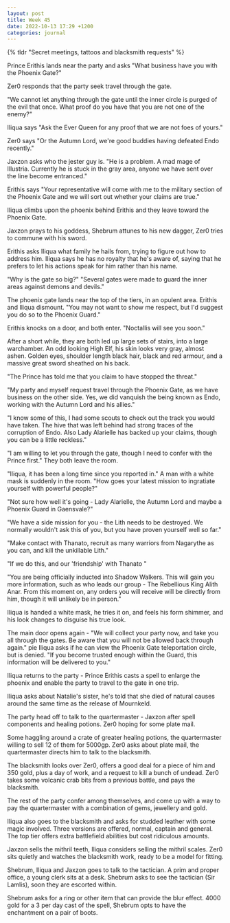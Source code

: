 ```yaml
---
layout: post
title: Week 45
date: 2022-10-13 17:29 +1200
categories: journal
---
```

{% tldr "Secret meetings, tattoos and blacksmith requests" %}

Prince Erithis lands near the party and asks "What business have you with the Phoenix Gate?"

Zer0 responds that the party seek travel through the gate.

"We cannot let anything through the gate until the inner circle is purged of the evil that once. What proof do you have that you are not one of the enemy?"

Iliqua says "Ask the Ever Queen for any proof that we are not foes of yours."

Zer0 says "Or the Autumn Lord, we're good buddies having defeated Endo recently."

Jaxzon asks who the jester guy is. "He is a problem. A mad mage of Illustria. Currently he is stuck in the gray area, anyone we have sent over the line become entranced."

Erithis says "Your representative will come with me to the military section of the Phoenix Gate and we will sort out whether your claims are true."

Iliqua climbs upon the phoenix behind Erithis and they leave toward the Phoenix Gate.

Jaxzon prays to his goddess, Shebrum attunes to his new dagger, Zer0 tries to commune with his sword.

Erithis asks Iliqua what family he hails from, trying to figure out how to address him. Iliqua says he has no royalty that he's aware of, saying that he prefers to let his actions speak for him rather than his name.

"Why is the gate so big?" "Several gates were made to guard the inner areas against demons and devils."

The phoenix gate lands near the top of the tiers, in an opulent area. Erithis and Iliqua dismount. "You may not want to show me respect, but I'd suggest you do so to the Phoenix Guard."

Erithis knocks on a door, and both enter. "Noctallis will see you soon."

After a short while, they are both led up large sets of stairs, into a large warchamber. An odd looking High Elf, his skin looks very gray, almost ashen. Golden eyes, shoulder length black hair, black and red armour, and a massive great sword sheathed on his back.

"The Prince has told me that you claim to have stopped the threat."

"My party and myself request travel through the Phoenix Gate, as we have business on the other side. Yes, we did vanquish the being known as Endo, working with the Autumn Lord and his allies."

"I know some of this, I had some scouts to check out the track you would have taken. The hive that was left behind had strong traces of the corruption of Endo. Also Lady Alarielle has backed up your claims, though you can be a little reckless."

"I am willing to let you through the gate, though I need to confer with the Prince first." They both leave the room.

"Iliqua, it has been a long time since you reported in." A man with a white mask is suddenly in the room. "How goes your latest mission to ingratiate yourself with powerful people?"

"Not sure how well it's going - Lady Alarielle, the Autumn Lord and maybe a Phoenix Guard in Gaensvale?"

"We have a side mission for you - the Lith needs to be destroyed. We normally wouldn't ask this of you, but you have proven yourself well so far."

"Make contact with Thanato, recruit as many warriors from Nagarythe as you can, and kill the unkillable Lith."

"If we do this, and our 'friendship' with Thanato "

"You are being officially inducted into Shadow Walkers. This will gain you more information, such as who leads our group - The Rebellious King Alith Anar. From this moment on, any orders you will receive will be directly from him, though it will unlikely be in person."

Iliqua is handed a white mask, he tries it on, and feels his form shimmer, and his look changes to disguise his true look.

The main door opens again - "We will collect your party now, and take you all through the gates. Be aware that you will not be allowed back through again."
pie
Iliqua asks if he can view the Phoenix Gate teleportation circle, but is denied. "If you become trusted enough within the Guard, this information will be delivered to you."

Iliqua returns to the party - Prince Erithis casts a spell to enlarge the phoenix and enable the party to travel to the gate in one trip.

Iliqua asks about Natalie's sister, he's told that she died of natural causes around the same time as the release of Mournkeld.

The party head off to talk to the quartermaster - Jaxzon after spell components and healing potions. Zer0 hoping for some plate mail.

Some haggling around a crate of greater healing potions, the quartermaster willing to sell 12 of them for 5000gp. Zer0 asks about plate mail, the quartermaster directs him to talk to the blacksmith.

The blacksmith looks over Zer0, offers a good deal for a piece of him and 350 gold, plus a day of work, and a request to kill a bunch of undead. Zer0 takes some volcanic crab bits from a previous battle, and pays the blacksmith.

The rest of the party confer among themselves, and come up with a way to pay the quartermaster with a combination of gems, jewellery and gold.

Iliqua also goes to the blacksmith and asks for studded leather with some magic involved. Three versions are offered, normal, captain and general. The top tier offers extra battlefield abilities but cost ridiculous amounts.

Jaxzon sells the mithril teeth, Iliqua considers selling the mithril scales. Zer0 sits quietly and watches the blacksmith work, ready to be a model for fitting.

Shebrum, Iliqua and Jaxzon goes to talk to the tactician. A prim and proper office, a young clerk sits at a desk. Shebrum asks to see the tactician (Sir Lamlis), soon they are escorted within.

Shebrum asks for a ring or other item that can provide the blur effect. 4000 gold for a 3 per day cast of the spell, Shebrum opts to have the enchantment on a pair of boots.